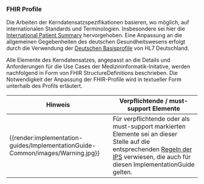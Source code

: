 ### FHIR Profile

Die Arbeiten der Kerndatensatzspezifikationen basieren, wo möglich, auf internationalen Standards und Terminologien. Insbesondere sei hier die [ International Patient Summary](http://hl7.org/fhir/uv/ips/STU1/) hervorgehoben. Eine Anpassung an die allgemeinen Gegebenheiten des deutschen Gesundheitswesens erfolgt durch die Verwendung der [Deutschen Basisprofile](https://ig.fhir.de/basisprofile-de/1.4.0/Home.html) von HL7 Deutschland.

Alle Elemente des Kerndatensatzes, angepasst an die Details und Anforderungen für die Use Cases der Medizininformatik-Initative, werden nachfolgend in Form von FHIR StructureDefinitions beschrieben. Die Notwendigkeit der Anpassung der FHIR-Profile wird in textueller Form unterhalb des Profils erläutert.

| Hinweis | Verpflichtende / must-support Elemente |
|---------|---------------------|
| {{render:implementation-guides/ImplementationGuide-Common/images/Warning.jpg}}  | Für verpflichtende oder als must-support markierten Elemente sei an dieser Stelle auf die entsprechenden [Regeln der IPS](http://hl7.org/fhir/uv/ips/STU1/design.html#must-support) verwiesen, die auch für diesen ImplementationGuide gelten. |